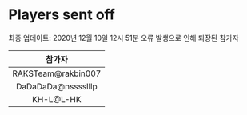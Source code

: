 # Players sent off
최종 업데이트: 2020년 12월 10일 12시 51분
오류 발생으로 인해 퇴장된 참가자




| 참가자 |
|:---:|
| RAKSTeam@rakbin007 |
| DaDaDaDa@nsssslllp |
| KH-L@L-HK |